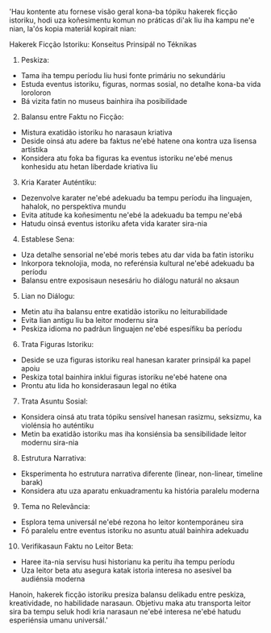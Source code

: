 'Hau kontente atu fornese visão geral kona-ba tópiku hakerek ficção istoriku, hodi uza koñesimentu komun no práticas di'ak liu iha kampu ne'e nian, la'ós kopia materiál kopirait nian:

Hakerek Ficção Istoriku: Konseitus Prinsipál no Téknikas

1. Peskiza:
- Tama iha tempu períodu liu husi fonte primáriu no sekundáriu
- Estuda eventus istoriku, figuras, normas sosial, no detalhe kona-ba vida loroloron
- Bá vizita fatin no museus bainhira iha posibilidade

2. Balansu entre Faktu no Ficção:
- Mistura exatidão istoriku ho narasaun kriativa
- Deside oinsá atu adere ba faktus ne'ebé hatene ona kontra uza lisensa artístika
- Konsidera atu foka ba figuras ka eventus istoriku ne'ebé menus konhesidu atu hetan liberdade kriativa liu

3. Kria Karater Auténtiku:
- Dezenvolve karater ne'ebé adekuadu ba tempu períodu iha linguajen, hahalok, no perspektiva mundu
- Evita atitude ka koñesimentu ne'ebé la adekuadu ba tempu ne'ebá
- Hatudu oinsá eventus istoriku afeta vida karater sira-nia

4. Establese Sena:
- Uza detalhe sensorial ne'ebé moris tebes atu dar vida ba fatin istoriku
- Inkorpora teknolojia, moda, no referénsia kultural ne'ebé adekuadu ba períodu
- Balansu entre exposisaun nesesáriu ho diálogu naturál no aksaun

5. Lian no Diálogu:
- Metin atu iha balansu entre exatidão istoriku no leiturabilidade
- Evita lian antigu liu ba leitor modernu sira
- Peskiza idioma no padrãun linguajen ne'ebé espesífiku ba períodu

6. Trata Figuras Istoriku:
- Deside se uza figuras istoriku real hanesan karater prinsipál ka papel apoiu
- Peskiza total bainhira inklui figuras istoriku ne'ebé hatene ona
- Prontu atu lida ho konsiderasaun legal no étika

7. Trata Asuntu Sosial:
- Konsidera oinsá atu trata tópiku sensível hanesan rasizmu, seksizmu, ka violénsia ho auténtiku
- Metin ba exatidão istoriku mas iha konsiénsia ba sensibilidade leitor modernu sira-nia

8. Estrutura Narrativa:
- Eksperimenta ho estrutura narrativa diferente (linear, non-linear, timeline barak)
- Konsidera atu uza aparatu enkuadramentu ka história paralelu moderna

9. Tema no Relevância:
- Esplora tema universál ne'ebé rezona ho leitor kontemporáneu sira
- Fó paralelu entre eventus istoriku no asuntu atuál bainhira adekuadu

10. Verifikasaun Faktu no Leitor Beta:
- Haree ita-nia servisu husi historianu ka peritu iha tempu períodu
- Uza leitor beta atu asegura katak istoria interesa no asesível ba audiénsia moderna

Hanoin, hakerek ficção istoriku presiza balansu delikadu entre peskiza, kreatividade, no habilidade narasaun. Objetivu maka atu transporta leitor sira ba tempu seluk hodi kria narasaun ne'ebé interesa ne'ebé hatudu esperiénsia umanu universál.'